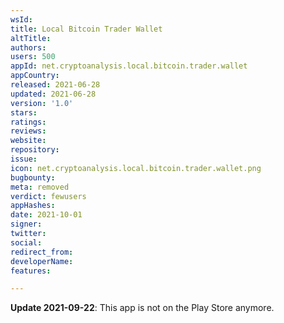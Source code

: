 ```yaml
---
wsId: 
title: Local Bitcoin Trader Wallet
altTitle: 
authors: 
users: 500
appId: net.cryptoanalysis.local.bitcoin.trader.wallet
appCountry: 
released: 2021-06-28
updated: 2021-06-28
version: '1.0'
stars: 
ratings: 
reviews: 
website: 
repository: 
issue: 
icon: net.cryptoanalysis.local.bitcoin.trader.wallet.png
bugbounty: 
meta: removed
verdict: fewusers
appHashes: 
date: 2021-10-01
signer: 
twitter: 
social: 
redirect_from: 
developerName: 
features: 

---
```


**Update 2021-09-22**: This app is not on the Play Store anymore.
